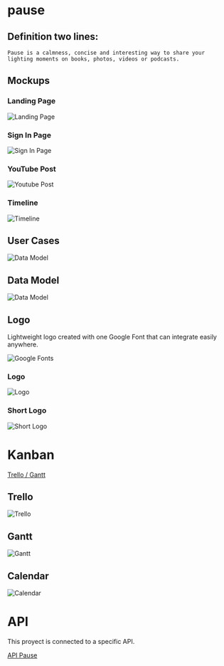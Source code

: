# pause

## Definition two lines:

    Pause is a calmness, concise and interesting way to share your
    lighting moments on books, photos, videos or podcasts. 


## Mockups

### Landing Page

![Landing Page](./doc/landingPage.png)

### Sign In Page

![Sign In Page](./doc/signinPage.png)
### YouTube Post

![Youtube Post](./doc/youtubePost.png)

### Timeline

![Timeline](./doc/audioBlogPost.png)

## User Cases


![Data Model](./doc/usercase.png)

## Data Model


![Data Model](./doc/pausev3.png)


## Logo

 Lightweight logo created with one Google Font that can integrate easily anywhere.

![Google Fonts](./doc/logos/pauseLogo.png)

### Logo

![Logo](./doc/logos/pause.png)

### Short Logo

![Short Logo](./doc/logos/shortlogo.png)


# Kanban

[Trello / Gantt ](https://trello.com/b/sQLDfwlX)


## Trello
![Trello](./doc/trello.png)

## Gantt

![Gantt](./doc/gantt.png)


## Calendar

![Calendar](./doc/calendar.png)


# API

This proyect is connected to a specific API.

[API Pause](https://github.com/mediacloner/pause-api)







